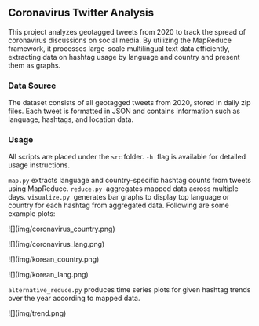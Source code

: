 ## Coronavirus Twitter Analysis

This project analyzes geotagged tweets from 2020 to track the spread of coronavirus discussions on social media. By utilizing the MapReduce framework, it processes large-scale multilingual text data efficiently, extracting data on hashtag usage by language and country and present them as graphs.

### Data Source

The dataset consists of all geotagged tweets from 2020, stored in daily zip files. Each tweet is formatted in JSON and contains information such as language, hashtags, and location data.

### Usage

All scripts are placed under the `src` folder.  `-h`  flag is available for detailed usage instructions.

`map.py` extracts language and country-specific hashtag counts from tweets using MapReduce. `reduce.py`  aggregates mapped data across multiple days. `visualize.py`  generates bar graphs to display top language or country for each hashtag from aggregated data. Following are some example plots:

![]\(img/coronavirus\_country.png)

![]\(img/coronavirus\_lang.png)

![]\(img/korean\_country.png)

![]\(img/korean\_lang.png)

`alternative_reduce.py` produces time series plots for given hashtag trends over the year according to mapped data.

![]\(img/trend.png)


